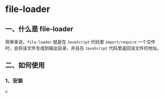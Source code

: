 # file-loader

## 一、什么是 file-loader

简单来说，`file-loader` 就是在 `JavaScript` 代码里 `import/require` 一个文件时，会将该文件生成到输出目录，并且在 `JavaScript` 代码里返回该文件的地址。



## 二、如何使用

### 1、安装

```bash
n
```







